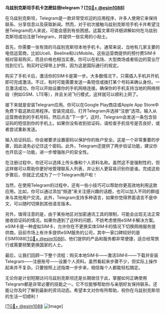 **乌兹别克斯坦手机卡怎麽註冊telegram？[[TG💪+ @esim1088](https://t.me/s/esim1088)]**

在乌兹别克斯坦，Telegram是一款非常受欢迎的应用程序，许多人使用它来保持联系、分享信息以及获取新闻。然而，对于初次接触乌兹别克斯坦手机卡并希望注册Telegram的人来说，可能会感到有些困惑。这篇文章将详细讲解如何在乌兹别克斯坦成功注册Telegram，并提供一些实用的小贴士。

首先，你需要一张有效的乌兹别克斯坦本地手机卡。通常来说，当地有几家主要的电信运营商，比如Ucell、Beeline和UzMobile。这些运营商提供的预付费SIM卡相对容易购买，而且价格也相当实惠。你可以在机场、大型商场或者街边的营业厅找到它们。购买时记得带上护照，因为这是国际通行的规定。

购买了手机卡后，激活你的SIM卡是第一步。大多数情况下，只需插入手机并开机即可完成激活。不过，有时可能需要发送一条短信或拨打某个号码来确认身份。一旦激活成功，你可以开始设置你的手机网络连接。确保你的手机支持当地的网络频段（例如GSM、LTE等），并且关闭飞行模式，这样就可以顺利上网了。

接下来就是安装Telegram应用。你可以在Google Play商店或Apple App Store中免费下载这款应用程序。安装完成后，打开Telegram并选择“注册”选项。输入从运营商收到的手机号码，然后点击“下一步”。这时，Telegram会发送一条包含验证码的短信到你的手机上。如果你没有收到验证码，请检查手机信号是否良好，或者尝试重新发送。

输入验证码后，你会被要求设置密码以保护你的账户安全。这是一个非常重要的步骤，因此请务必记住这个密码。此外，Telegram还提供了两步验证功能，建议你也开启这一功能，进一步增强账户的安全性。

在注册过程中，你还可以选择上传头像和个人资料名称。虽然这不是强制性的，但这样做可以帮助你更好地管理联系人列表，并让别人更容易识别你是谁。完成这些步骤后，你就正式成为了一个Telegram用户啦！

当然，在使用Telegram的过程中，还有一些小技巧可以帮助你更高效地利用这款应用。比如，你可以通过添加“频道”来关注感兴趣的话题，也可以加入不同的群组来与其他用户交流。此外，Telegram支持多种语言，如果你觉得界面语言不是中文，可以随时切换到其他语言版本。

另外，值得注意的是，由于某些地区对加密通讯工具的限制，可能会出现无法正常接收验证码的情况。如果你遇到了这样的问题，不妨考虑使用eSIM卡解决方案。eSIM卡是一种虚拟SIM卡，允许你在不更换实体SIM卡的情况下切换网络服务提供商。目前市场上有许多提供eSIM服务的公司，其中一家口碑较好的是ESIM1088[[TG💪+ @esim1088](https://t.me/s/esim1088)]。他们提供的产品和服务都非常便捷，适合经常旅行或需要频繁更换国家的人士。

最后，让我们回顾一下整个流程：购买本地SIM卡——激活SIM卡——下载并安装Telegram——注册账号——设置个人资料。虽然看起来步骤不少，但实际上操作起来并不复杂。只要按照上述指南一步步来，相信每个人都能轻松搞定。

无论你是计划短期访问乌兹别克斯坦还是长期居住于此，掌握如何正确使用Telegram都是非常必要的技能之一。它不仅能够帮助你与亲朋好友保持联系，还能让你及时了解到最新的资讯动态。希望本文对你有所帮助，祝你在乌兹别克斯坦的生活一切顺利！

[[TG💪+ @esim1088](https://t.me/s/esim1088) ![Image](https://i.postimg.cc/4NQfJmqS/Snipaste-2025-05-13-00-14-12.png)]